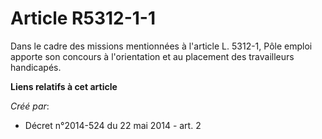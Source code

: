 # Article R5312-1-1

Dans le cadre des missions mentionnées à l'article L. 5312-1, Pôle emploi apporte son concours à l'orientation et au
placement des travailleurs handicapés.

**Liens relatifs à cet article**

_Créé par_:

  - Décret n°2014-524 du 22 mai 2014 - art. 2
